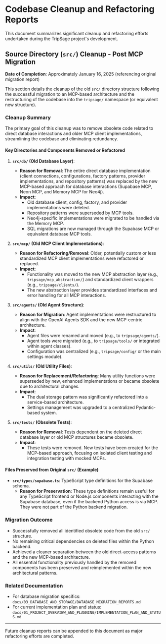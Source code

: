 # Codebase Cleanup and Refactoring Reports

This document summarizes significant cleanup and refactoring efforts undertaken during the TripSage project's development.

## Source Directory (`src/`) Cleanup - Post MCP Migration

**Date of Completion**: Approximately January 16, 2025 (referencing original migration report)

This section details the cleanup of the old `src/` directory structure following the successful migration to an MCP-based architecture and the restructuring of the codebase into the `tripsage/` namespace (or equivalent new structure).

### Cleanup Summary

The primary goal of this cleanup was to remove obsolete code related to direct database interactions and older MCP client implementations, streamlining the codebase and eliminating redundancy.

#### Key Directories and Components Removed or Refactored

1. **`src/db/` (Old Database Layer)**:

   - **Reason for Removal**: The entire direct database implementation (client connections, configurations, factory patterns, provider implementations, and repository patterns) was replaced by the new MCP-based approach for database interactions (Supabase MCP, Neon MCP, and Memory MCP for Neo4j).
   - **Impact**:
     - Old database client, config, factory, and provider implementations were deleted.
     - Repository patterns were superseded by MCP tools.
     - Neo4j-specific implementations were migrated to be handled via the Memory MCP.
     - SQL migrations are now managed through the Supabase MCP or equivalent database MCP tools.

2. **`src/mcp/` (Old MCP Client Implementations)**:

   - **Reason for Refactoring/Removal**: Older, potentially custom or less standardized MCP client implementations were refactored or replaced.
   - **Impact**:
     - Functionality was moved to the new MCP abstraction layer (e.g., `tripsage/mcp_abstraction/`) and standardized client wrappers (e.g., `tripsage/clients/`).
     - The new abstraction layer provides standardized interfaces and error handling for all MCP interactions.

3. **`src/agents/` (Old Agent Structure)**:

   - **Reason for Migration**: Agent implementations were restructured to align with the OpenAI Agents SDK and the new MCP-centric architecture.
   - **Impact**:
     - Agent files were renamed and moved (e.g., to `tripsage/agents/`).
     - Agent tools were migrated (e.g., to `tripsage/tools/` or integrated within agent classes).
     - Configuration was centralized (e.g., `tripsage/config/` or the main settings module).

4. **`src/utils/` (Old Utility Files)**:

   - **Reason for Replacement/Refactoring**: Many utility functions were superseded by new, enhanced implementations or became obsolete due to architectural changes.
   - **Impact**:
     - The dual storage pattern was significantly refactored into a service-based architecture.
     - Settings management was upgraded to a centralized Pydantic-based system.

5. **`src/tests/` (Obsolete Tests)**:
   - **Reason for Removal**: Tests dependent on the deleted direct database layer or old MCP structures became obsolete.
   - **Impact**:
     - These tests were removed. New tests have been created for the MCP-based approach, focusing on isolated client testing and integration testing with mocked MCPs.

#### Files Preserved from Original `src/` (Example)

- **`src/types/supabase.ts`**: TypeScript type definitions for the Supabase schema.
  - **Reason for Preservation**: These type definitions remain useful for any TypeScript frontend or Node.js components interacting with the Supabase database, even if the backend Python access is via MCP. They were not part of the Python backend migration.

### Migration Outcome

- Successfully removed all identified obsolete code from the old `src/` structure.
- No remaining critical dependencies on deleted files within the Python backend.
- Achieved a cleaner separation between the old direct-access patterns and the new MCP-based architecture.
- All essential functionality previously handled by the removed components has been preserved and reimplemented within the new architectural patterns.

### Related Documentation

- For database migration specifics: `docs/03_DATABASE_AND_STORAGE/DATABASE_MIGRATION_REPORTS.md`
- For current implementation plan and status: `docs/01_PROJECT_OVERVIEW_AND_PLANNING/IMPLEMENTATION_PLAN_AND_STATUS.md`

---

Future cleanup reports can be appended to this document as major refactoring efforts are completed.
